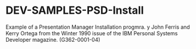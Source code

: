 # DEV-SAMPLES-PSD-Install
Example of a Presentation Manager Installation progmra. y John Ferris and Kerry Ortega from the Winter 1990 issue of the IBM Personal Systems Developer magazine. (G362-0001-04)
